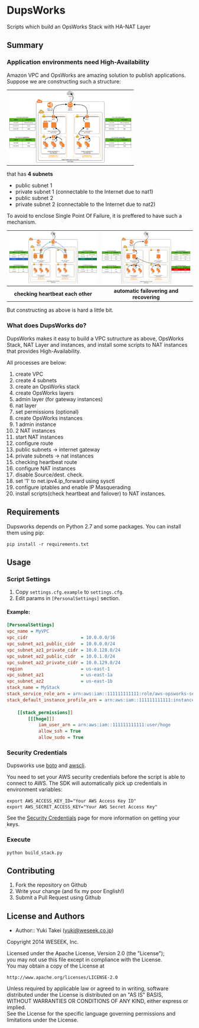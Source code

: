 DupsWorks
=========

Scripts which build an OpsWorks Stack with HA-NAT Layer


Summary
--------

### Application environments need High-Availability

Amazon VPC and OpsWorks are amazing solution to publish applications.  
Suppose we are constructing such a structure:

<table>
  <tr>
    <td>
      <img width="330px" style="max-width:100%;" alt="03_heartbeat.png" src="/docs/images/02_working_correctly.png" />
    </td>
  </tr>
</table>

that has **4 subnets**

* public subnet 1
* private subnet 1 (connectable to the Internet due to nat1)
* public subnet 2
* private subnet 2 (connectable to the Internet due to nat2)


To avoid to enclose Single Point Of Failure, it is preffered to have such a mechanism.

<table>
  <tr>
    <td>
      <img width="330px" style="max-width:100%;" alt="03_heartbeat.png" src="/docs/images/03_heartbeat.png" />
    </td>
    <td>
      <img width="330px" style="max-width:100%;" alt="04_nat1_failure.png" src="/docs/images/05_nat2_failure.png" />
    </td>
  </tr>
  <tr>
    <th>checking heartbeat each other</th>
    <th>automatic failovering and recovering</th>
  </tr>
</table>

But constructing as above is hard a little bit.


### What does DupsWorks do?

DupsWorks makes it easy to build a VPC sutructure as above, OpsWorks Stack, NAT Layer and instances, and install some scripts to NAT instances that provides High-Availability.

All processes are below:

1. create VPC
1. create 4 subnets
1. create an OpsWorks stack
1. create OpsWorks layers
  1. admin layer (for gateway instances)
  1. nat layer
1. set permissions (optional)
2. create OpsWorks instances
  1. 1 admin instance
  1. 2 NAT instances
1. start NAT instances
1. configure route
  1. public subnets -> internet gateway
  1. private subnets -> nat instances
  1. checking heartbeat route
1. configure NAT instances
  1. disable Source/dest. check.
  1. set '1' to net.ipv4.ip_forward using sysctl
  1. configure iptables and enable IP Masquerading
1. install scripts(check heartbeat and failover) to NAT instances.


Requirements
-------------

Dupsworks depends on Python 2.7 and some packages. You can install them using pip:

    pip install -r requirements.txt


Usage
-----

### Script Settings

1. Copy ``settings.cfg.example`` to ``settings.cfg``.
1. Edit params in ``[PersonalSettings]`` section.

#### Example:

```ini:settings.cfg
[PersonalSettings]
vpc_name = MyVPC
vpc_cidr                    = 10.0.0.0/16
vpc_subnet_az1_public_cidr  = 10.0.0.0/24
vpc_subnet_az1_private_cidr = 10.0.128.0/24
vpc_subnet_az2_public_cidr  = 10.0.1.0/24
vpc_subnet_az2_private_cidr = 10.0.129.0/24
region                      = us-east-1
vpc_subnet_az1              = us-east-1a
vpc_subnet_az2              = us-east-1b
stack_name = MyStack
stack_service_role_arn = arn:aws:iam::111111111111:role/aws-opsworks-service-role
stack_default_instance_profile_arn = arn:aws:iam::111111111111:instance-profile/aws-opsworks-ec2-role

    [[stack_permissions]]
        [[[hoge]]]
            iam_user_arn = arn:aws:iam::111111111111:user/hoge
            allow_ssh = True
            allow_sudo = True

```

### Security Credentials

Dupsworks use [boto](http://aws.amazon.com/sdkforpython/) and [awscli](http://aws.amazon.com/jp/cli/).

You need to set your AWS security credentials before the script is able to
connect to AWS. The SDK will automatically pick up credentials in environment
variables:

    export AWS_ACCESS_KEY_ID="Your AWS Access Key ID"
    export AWS_SECRET_ACCESS_KEY="Your AWS Secret Access Key"

See the [Security Credentials](http://aws.amazon.com/security-credentials) page
for more information on getting your keys.

### Execute

    python build_stack.py


Contributing
------------

1. Fork the repository on Github
1. Write your change (and fix my poor English!)
1. Submit a Pull Request using Github


License and Authors
-------------------
- Author:: Yuki Takei (<yuki@weseek.co.jp>)

Copyright 2014 WESEEK, Inc.

Licensed under the Apache License, Version 2.0 (the "License");  
you may not use this file except in compliance with the License.  
You may obtain a copy of the License at  

    http://www.apache.org/licenses/LICENSE-2.0

Unless required by applicable law or agreed to in writing, software  
distributed under the License is distributed on an "AS IS" BASIS,  
WITHOUT WARRANTIES OR CONDITIONS OF ANY KIND, either express or implied.  
See the License for the specific language governing permissions and  
limitations under the License.  

